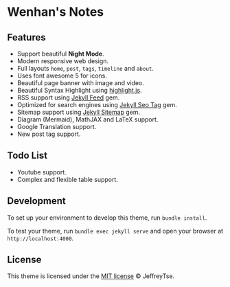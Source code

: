 # Wenhan's Notes

## Features

- Support beautiful **Night Mode**.
- Modern responsive web design.
- Full layouts `home`, `post`, `tags`, `timeline` and `about`.
- Uses font awesome 5 for icons.
- Beautiful page banner with image and video.
- Beautiful Syntax Highlight using [highlight.js][highlight-js].
- RSS support using [Jekyll Feed][jekyll-feed] gem.
- Optimized for search engines using [Jekyll Seo Tag][jekyll-seo-tag] gem.
- Sitemap support using [Jekyll Sitemap][jekyll-sitemap] gem.
- Diagram (Mermaid), MathJAX and LaTeX support.
- Google Translation support.
- New post tag support.

## Todo List

- Youtube support.
- Complex and flexible table support.

## Development

To set up your environment to develop this theme, run `bundle install`.

To test your theme, run `bundle exec jekyll serve` and open your browser at `http://localhost:4000`. 

## License

This theme is licensed under the [MIT license](https://opensource.org/licenses/mit-license.php) © JeffreyTse.

<!-- External links -->

[jekyll]: https://jekyllrb.com/
[jekyll-seo-tag]: https://github.com/jekyll/jekyll-seo-tag
[jekyll-sitemap]: https://github.com/jekyll/jekyll-sitemap
[jekyll-feed]: https://github.com/jekyll/jekyll-feed
[highlight-js]: https://github.com/highlightjs/highlight.js
